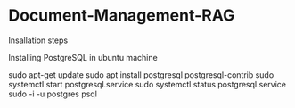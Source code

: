 # Document-Management-RAG

Insallation steps

Installing PostgreSQL in ubuntu machine

sudo apt-get update
sudo apt install postgresql postgresql-contrib
sudo systemctl start postgresql.service
sudo systemctl status postgresql.service
sudo -i -u postgres
psql
